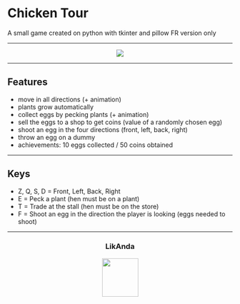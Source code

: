 # Chicken Tour
A small game created on python with tkinter and pillow
FR version only

----

<p align="center">
<img src="https://i.imgur.com/0MhdSxU.png">
</p>

----

## Features

- move in all directions (+ animation)
- plants grow automatically
- collect eggs by pecking plants (+ animation)
- sell the eggs to a shop to get coins (value of a randomly chosen egg)
- shoot an egg in the four directions (front, left, back, right)
- throw an egg on a dummy
- achievements: 10 eggs collected / 50 coins obtained

----

## Keys

- Z, Q, S, D = Front, Left, Back, Right
- E = Peck a plant (hen must be on a plant)
- T = Trade at the stall (hen must be on the store)
- F = Shoot an egg in the direction the player is looking (eggs needed to shoot)

----

### <p align="center">LikAnda</p>
<p align="center">
<img src="https://avatars.githubusercontent.com/u/98820554?v=4" width="81", height="86">
</p>